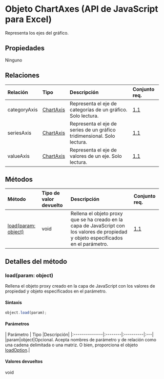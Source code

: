 # <a name="chartaxes-object-javascript-api-for-excel"></a>Objeto ChartAxes (API de JavaScript para Excel)

Representa los ejes del gráfico.

## <a name="properties"></a>Propiedades

Ninguno

## <a name="relationships"></a>Relaciones
| Relación | Tipo   |Descripción| Conjunto req.|
|:---------------|:--------|:----------|:----|
|categoryAxis|[ChartAxis](chartaxis.md)|Representa el eje de categorías de un gráfico. Solo lectura.|[1.1](../requirement-sets/excel-api-requirement-sets.md)|
|seriesAxis|[ChartAxis](chartaxis.md)|Representa el eje de series de un gráfico tridimensional. Solo lectura.|[1.1](../requirement-sets/excel-api-requirement-sets.md)|
|valueAxis|[ChartAxis](chartaxis.md)|Representa el eje de valores de un eje. Solo lectura.|[1.1](../requirement-sets/excel-api-requirement-sets.md)|

## <a name="methods"></a>Métodos

| Método           | Tipo de valor devuelto    |Descripción| Conjunto req.|
|:---------------|:--------|:----------|:----|
|[load(param: object)](#loadparam-object)|void|Rellena el objeto proxy que se ha creado en la capa de JavaScript con los valores de propiedad y objeto especificados en el parámetro.|[1.1](../requirement-sets/excel-api-requirement-sets.md)|

## <a name="method-details"></a>Detalles del método


### <a name="loadparam-object"></a>load(param: object)
Rellena el objeto proxy creado en la capa de JavaScript con los valores de propiedad y objeto especificados en el parámetro.

#### <a name="syntax"></a>Sintaxis
```js
object.load(param);
```

#### <a name="parameters"></a>Parámetros
| Parámetro    | Tipo   |Descripción|
|:---------------|:--------|:----------|:---|
|param|object|Opcional. Acepta nombres de parámetro y de relación como una cadena delimitada o una matriz. O bien, proporciona el objeto [loadOption](loadoption.md).|

#### <a name="returns"></a>Valores devueltos
void
